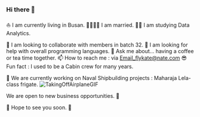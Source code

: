 ### Hi there 👋

⛵ I am currently living in Busan.
🫱🏻‍🫲🏻 I am married.
👩‍💻 I am studying Data Analytics.

🧭 I am looking to collaborate with members in batch 32.
🚩 I am looking for help with overall programming languages.
🤩 Ask me about... having a coffee or tea time together.
📫 How to reach me : via Email_flykate@nate.com
😎 Fun fact : I used to be a Cabin crew for many years.

🔭 We are currently working on Naval Shipbuilding projects : Maharaja Lela-class frigate. 
![TakingOffAirplaneGIF](https://github.com/danikatt/danikatt/assets/80234872/83da1104-dff6-462e-b37b-aea5f3632a61)

We are open to new business opportunities. 🙌

🫡 Hope to see you soon. 🤗

<!--
**danikatt/danikatt** is a ✨ _special_ ✨ repository because its `README.md` (this file) appears on your GitHub profile.

Here are some ideas to get you started:

- 🔭 I’m currently working on ...
- 🌱 I’m currently learning ...
- 👯 I’m looking to collaborate on ...
- 🤔 I’m looking for help with ...
- 💬 Ask me about ...
- 📫 How to reach me: ...
- 😄 Pronouns: ...
- ⚡ Fun fact: ...
-->
